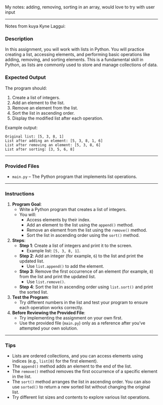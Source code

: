 My notes: adding, removing, sorting in an array, would love to try with user input

---

Notes from kuya Kyne Laggui:
### **Description**

In this assignment, you will work with lists in Python. You will practice creating a list, accessing elements, and performing basic operations like adding, removing, and sorting elements. This is a fundamental skill in Python, as lists are commonly used to store and manage collections of data.

### **Expected Output**

The program should:

1. Create a list of integers.
2. Add an element to the list.
3. Remove an element from the list.
4. Sort the list in ascending order.
5. Display the modified list after each operation.

Example output:

```
Original list: [5, 3, 8, 1]
List after adding an element: [5, 3, 8, 1, 6]
List after removing an element: [5, 3, 8, 6]
List after sorting: [3, 5, 6, 8]
```

---

### **Provided Files**

- `main.py` – The Python program that implements list operations.

---

### **Instructions**

1. **Program Goal**:
   - Write a Python program that creates a list of integers.
   - You will:
     - Access elements by their index.
     - Add an element to the list using the `append()` method.
     - Remove an element from the list using the `remove()` method.
     - Sort the list in ascending order using the `sort()` method.
2. **Steps**:
   - **Step 1**: Create a list of integers and print it to the screen.
     - Example list: `[5, 3, 8, 1]`.
   - **Step 2**: Add an integer (for example, `6`) to the list and print the updated list.
     - Use `list.append()` to add the element.
   - **Step 3**: Remove the first occurrence of an element (for example, `8`) from the list and print the updated list.
     - Use `list.remove()`.
   - **Step 4**: Sort the list in ascending order using `list.sort()` and print the sorted list.
3. **Test the Program**:
   - Try different numbers in the list and test your program to ensure each operation works correctly.
4. **Before Reviewing the Provided File**:
   - Try implementing the assignment on your own first.
   - Use the provided file (`main.py`) only as a reference after you’ve attempted your own solution.

---

### **Tips**

- Lists are ordered collections, and you can access elements using indices (e.g., `list[0]` for the first element).
- The `append()` method adds an element to the end of the list.
- The `remove()` method removes the first occurrence of a specific element in the list.
- The `sort()` method arranges the list in ascending order. You can also use `sorted()` to return a new sorted list without changing the original list.
- Try different list sizes and contents to explore various list operations.